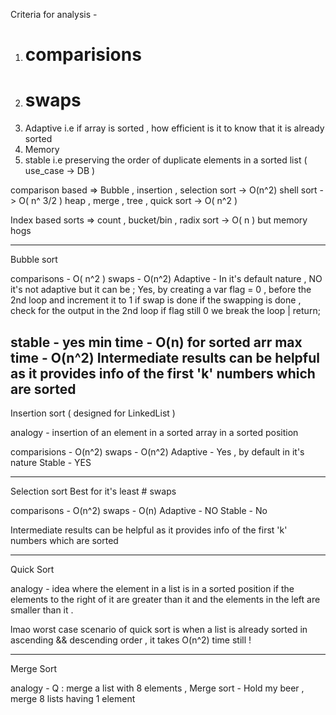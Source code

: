 Criteria for analysis -

1. # comparisions 
2. # swaps 
3. Adaptive i.e if array is sorted , how efficient is it to know that it is already sorted 
4. Memory 
5. stable i.e preserving the order of duplicate elements in a sorted list ( use_case -> DB )

comparison based => 
    Bubble , insertion , selection sort -> O(n^2)
    shell sort -> O( n^ 3/2 )
    heap , merge , tree , quick sort -> O( n^2 )

Index based sorts =>
    count , bucket/bin , radix sort -> O( n ) but memory hogs 



-----


Bubble sort 

comparisons - O( n^2 )
swaps - O(n^2)
Adaptive - In it's default nature , NO it's not adaptive but it can be ; Yes, by creating a var flag = 0 , before the 2nd loop and   increment it to 1 if swap is done 
           if the swapping is done , check for the output in the 2nd loop if flag still 0 we break the loop | return;

stable - yes 
min time - O(n) for sorted arr
max time - O(n^2)
Intermediate results can be helpful as it provides info of the first 'k' numbers which are sorted 
-----

Insertion sort ( designed for LinkedList )

analogy - insertion of an element in a sorted array in a sorted position 

comparisions - O(n^2)
swaps - O(n^2)
Adaptive - Yes , by default in it's nature 
Stable - YES 

------


Selection sort 
Best for it's least # swaps 

comparisons - O(n^2)
swaps - O(n)
Adaptive - NO
Stable - No 

Intermediate results can be helpful as it provides info of the first 'k' numbers which are sorted 

-----

Quick Sort 

analogy - idea where the element in a list is in a sorted position if the elements to the right of it are greater than 
          it and the elements in the left are smaller than it . 

lmao worst case scenario of quick sort is when a list is already sorted in ascending && descending order , it takes O(n^2) time still ! 

------ 

Merge Sort

analogy - Q : merge a list with 8 elements , Merge sort - Hold my beer , merge 8 lists having 1 element 
